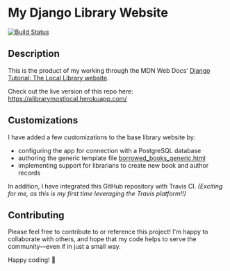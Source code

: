 # My Django Library Website

[![Build Status](https://travis-ci.com/j9peters/my-django-library-website.svg?branch=master)](https://travis-ci.com/j9peters/my-django-library-website)


## Description

This is the product of my working through the MDN Web Docs' [Django Tutorial: The Local Library website](https://developer.mozilla.org/en-US/docs/Learn/Server-side/Django/Tutorial_local_library_website).

Check out the live version of this repo here: https://alibrarymostlocal.herokuapp.com/


## Customizations

I have added a few customizations to the base library website by:

  - configuring the app for connection with a PostgreSQL database
  - authoring the generic template file [borrowed\_books\_generic.html](catalog/templates)
  - implementing support for librarians to create new book and author records

In addition, I have integrated this GitHub repository with Travis CI. *(Exciting for me, as this is my first time leveraging the Travis platform!!)*


## Contributing

Please feel free to contribute to or reference this project! I'm happy to collaborate with others, and hope that my code helps to serve the community—even if in just a small way.

Happy coding! :blue_heart: